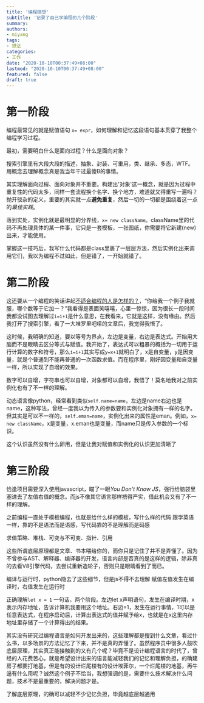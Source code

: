 ```yaml
---
title: '编程随想'
subtitle: '记录了自己学编程的几个阶段'
summary: 
authors:
- miyang
tags:
- 想法
categories:
- 工作
date: "2020-10-10T00:37:49+08:00"
lastmod: "2020-10-10T00:37:49+08:00"
featured: false
draft: true
---
```


# 第一阶段
编程最常见的就是赋值语句 `x= expr`，如何理解和记忆这段语句基本贯穿了我整个编程学习过程。

最初，需要明白什么是面向过程？什么是面向对象？

搜索引擎里有大段大段的描述，抽象、封装、可重用，类、继承、多态，WTF。用概念去理解概念真是我当年干过最傻B的事情。

其实理解面向过程、面向对象并不重要。构建出'对象'这一概念，就是因为过程中重复性的代码太多，同样一套流程换个名字、换个地方，难道就又得重写一遍吗？抛开驳杂的定义，重要的其实就一点**避免重复**，然后一切的一切都是围绕着这一点的*最佳实践*。

落到实处，实例化就是最明显的分界线，`x= new className`。className里的代码不再处理具体的某一件事，它只是一套模板，一张图纸，你需要将它新建(new)出来，才能使用。

掌握这一技巧后，我写什么代码都是class里裹了一层层方法，然后实例化出来调用它们，我以为编程不过如此，但是错了，一开始就错了。


# 第二阶段
这还要从一个编程的笑话讲起[不适合编程的人是怎样的？](https://www.zhihu.com/question/340415734/answer/920077866)，“你给我一个例子我就服，哪个数等于它加一？”我看得是表面笑嘻嘻，心里一惊惊，因为很长一段时间我都没试图去理解过`i=i+1`是什么意思，在我看来，它就是这样，没有缘由。然后我打开了搜索引擎，看了一大堆罗里吧嗦的文章后，我觉得我悟了。

这时候，我明确的知道，要以等号为界点，左边是变量，右边是表达式。开始用大脑而不是眼睛去区分等式与赋值。我开始了，表达式可以粗暴的概括为一切用于运行计算的数字和符号，那么`i=i+1`其实写成`y=x+1`就明白了，x是自变量，y是因变量，就是个普通到不能再普通的一次函数求值。而在程序里，刚好因变量和自变量一样，所以实现了自增的效果。

数字可以自增，字符串也可以自增，对象都可以自增，我悟了！莫名地我对之前实例化也有了不一样的理解。

动态语言像python，经常看到类似`self.name=name`，左边是name右边也是name，这种写法，曾经一度我以为传入的参数要和实例化对象拥有一样的名字。但其实是可以不一样的，`self.eman=name`，实例化出来的属性是eman。例如，`x= new className`，x是变量，x.eman也是变量，而name只是传入参数的一个标识。

这个认识虽然没有什么卵用，但是让我对赋值和实例化的认识更加清晰了

# 第三阶段
恰逢项目需要深入使用javascript，瞄了一眼*You Don't Know JS*，强行给脑袋里塞进去了左值右值的概念。而js不像其它语言那样捂得严实，借此机会又有了不一样的理解。

之前编程一直处于模板编程，也就是给什么样的模板，写什么样的代码
跟学英语一样，靠的不是语法而是语感，写代码靠的不是理解而是码感

求值策略、堆栈、可变与不可变、指针、引用

这些所谓底层原理都是文章、书本喂给你的，而你只是记住了并不是弄懂了。因为不曾参与AST、解释器、编译器的开发，语言内部是否真的是这样的逻辑，除非真的去看V8引擎代码，去尝试重新造轮子，否则只是眼睛看到了而已。

编译与运行时，python隐去了这些细节，但是js不得不去理解
赋值左值发生在编译时，右值发生在运行时

正确理解`let x = 1` 一句话，两个阶段。左边let x声明语句，发生在编译时期，x表示内存地址，告诉计算机我要用这个地址。右边=1，发生在运行事情，1可以是任意表达式，在程序启动后，计算出表达式的值并赋予给x，也就是在x这里内存地址里存储了一个计算得出的结果。

其实没有研究过编程语言是如何开发出来的，这些理解都是搜到什么文章，看过什么书，以多场景的方法记忆了下来，并不是真的弄懂了。虽然程序员中很多人鼓吹底层原理，其实真正能接触到的又有几个呢？毕竟不是设计编程语言的时代了，曾经的人花费苦心，就是希望设计出来的语言能减轻我们的记忆和理解负担，的确建房子都要打地基，但是有的设计烂尾楼有的设计埃菲尔，一个烂尾楼的地基，再牛逼有什么用呢？诚然这个例子不恰当，我想强调的是，需要什么技术解决什么问题，技术不是最重要的，解决问题才是。

了解底层原理，的确可以减轻不少记忆负担，毕竟越底层越通用